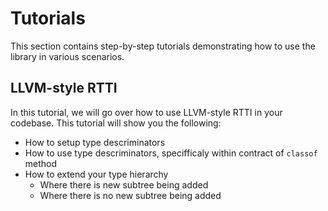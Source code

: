 # Tutorials

This section contains step-by-step tutorials demonstrating how to use the library in various scenarios.

## LLVM-style RTTI

In this tutorial, we will go over how to use LLVM-style RTTI in your codebase.
This tutorial will show you the following:

- How to setup type descriminators
- How to use type descriminators, specifficaly within contract of `classof`
  method
- How to extend your type hierarchy
  - Where there is new subtree being added
  - Where there is no new subtree being added
